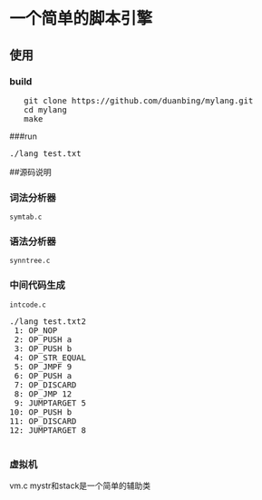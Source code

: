 # 一个简单的脚本引擎

## 使用

### build
<pre>
   git clone https://github.com/duanbing/mylang.git
   cd mylang
   make
</pre>

###run
<pre>
./lang test.txt
</pre>

##源码说明

### 词法分析器
`symtab.c`

### 语法分析器
`synntree.c`

### 中间代码生成
`intcode.c`
<pre>
./lang test.txt2 
 1: OP_NOP 
 2: OP_PUSH a 
 3: OP_PUSH b 
 4: OP_STR_EQUAL 
 5: OP_JMPF 9
 6: OP_PUSH a 
 7: OP_DISCARD 
 8: OP_JMP 12
 9: JUMPTARGET 5
10: OP_PUSH b 
11: OP_DISCARD 
12: JUMPTARGET 8

</pre>

### 虚拟机
vm.c
mystr和stack是一个简单的辅助类



